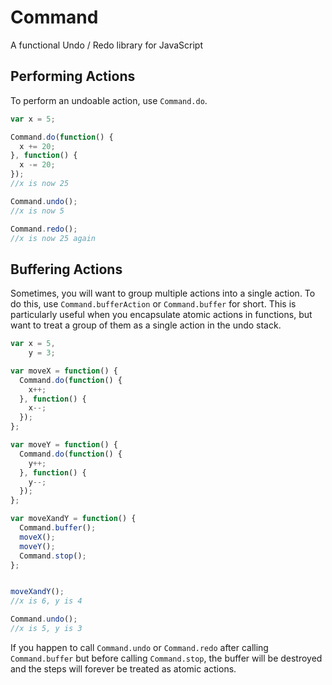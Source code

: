 Command
=======
A functional Undo / Redo library for JavaScript

Performing Actions
-----
To perform an undoable action, use `Command.do`.
```javascript
var x = 5;

Command.do(function() {
  x += 20;
}, function() {
  x -= 20;
});
//x is now 25

Command.undo();
//x is now 5

Command.redo();
//x is now 25 again
```

Buffering Actions
-----
Sometimes, you will want to group multiple actions into a single action.
To do this, use `Command.bufferAction` or `Command.buffer` for short. This
is particularly useful when you encapsulate atomic actions in functions, 
but want to treat a group of them as a single action in the undo stack.

```javascript
var x = 5,
    y = 3;

var moveX = function() {
  Command.do(function() {
    x++;
  }, function() {
    x--;
  });
};

var moveY = function() {
  Command.do(function() {
    y++;
  }, function() {
    y--;
  });
};

var moveXandY = function() {
  Command.buffer();
  moveX();
  moveY();
  Command.stop();
};


moveXandY();
//x is 6, y is 4

Command.undo();
//x is 5, y is 3
```

If you happen to call `Command.undo` or `Command.redo` after calling `Command.buffer`
but before calling `Command.stop`, the buffer will be destroyed and the steps will 
forever be treated as atomic actions.


